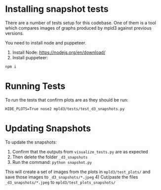 # Installing snapshot tests

There are a number of tests setup for this codebase. One of them is a tool which compares images of graphs produced by mpld3 against previous versions.

You need to install node and puppeteer.

1. Install Node: https://nodejs.org/en/download/
2. Install puppeteer: 

`npm i`

# Running Tests

To run the tests that confirm plots are as they should be run:

`HIDE_PLOTS=True nose2 mpld3/tests/test_d3_snapshots.py`

# Updating Snapshots 

To update the snapshots:
1) Confirm that the outputs from `visualize_tests.py` are as expected 
2) Then delete the folder `_d3_snapshots` 
3) Run the command:
  `python snapshot.py`

This will create a set of images from the plots in `mpld3/test_plots/` and save those images to `_d3_snapshots/*.jpeg`
4) Cut/paste the files `_d3_snapshots/*.jpeg` to `mpld3/test_plots_snapshots/`
